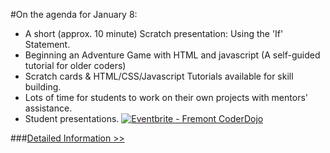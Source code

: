 #On the agenda for January 8:
* A short (approx. 10 minute) Scratch presentation: Using the 'If' Statement.
* Beginning an Adventure Game with HTML and javascript (A self-guided tutorial for older coders)
* Scratch cards & HTML/CSS/Javascript Tutorials available for skill building.
* Lots of time for students to work on their own projects with mentors' assistance.
* Student presentations.
<a href="http://www.eventbrite.com/e/fremont-coderdojo-tickets-15150490525?ref=ebtn" target="_blank"><img src="https://www.eventbrite.com/custombutton?eid=14861666645" alt="Eventbrite - Fremont CoderDojo" /></a>

###[Detailed Information >>](/about)
